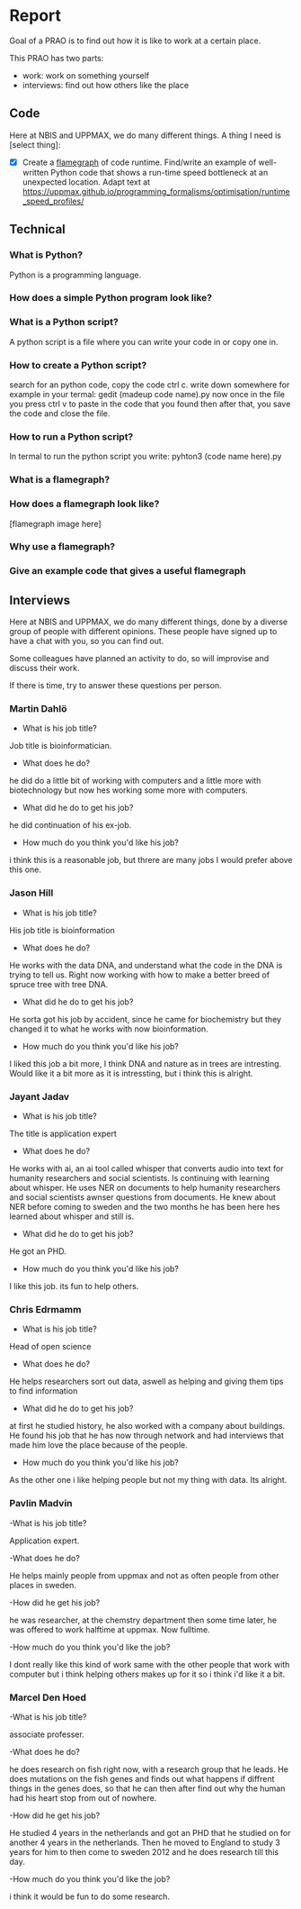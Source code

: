 # Report

Goal of a PRAO is to find out how it is like to work at a certain place.

This PRAO has two parts:

- work: work on something yourself
- interviews: find out how others like the place

## Code

Here at NBIS and UPPMAX, we do many different things.
A thing I need is [select thing]:

- [X] Create a [flamegraph](images/example_flamegraph.png)
  of code runtime.
  Find/write an example of well-written Python code
  that shows a run-time speed bottleneck
  at an unexpected location.
  Adapt text at <https://uppmax.github.io/programming_formalisms/optimisation/runtime_speed_profiles/>

## Technical

### What is Python?

Python is a programming language.

### How does a simple Python program look like?

### What is a Python script?

A python script is a file where you can write your code in or copy one in.
### How to create a Python script?

search for an python code, copy the code ctrl c. write down somewhere for example in your termal: gedit (madeup code name).py
now once in the file you press ctrl v to paste in the code that you found then after that, you save the code and close the file.
### How to run a Python script?

 In termal to run the python script you write: pyhton3 (code name here).py

### What is a flamegraph?


### How does a flamegraph look like?

[flamegraph image here]

### Why use a flamegraph?

### Give an example code that gives a useful flamegraph


## Interviews

Here at NBIS and UPPMAX, we do many different things,
done by a diverse group of people with different opinions.
These people have signed up to have a chat with you,
so you can find out.

Some colleagues have planned an activity to do,
so will improvise and discuss their work.

If there is time, try to answer these questions per person.

### Martin Dahlö

- What is his job title?

Job title is bioinformatician.

- What does he do?

he did do a little bit of working with computers and a little more with biotechnology but now hes working some more with computers.

- What did he do to get his job?

he did continuation of his ex-job.

- How much do you think you'd like his job?

i think this is a reasonable job, but threre are many jobs I would prefer above this one.


### Jason Hill

- What is his job title?

His job title is bioinformation

- What does he do?

He works with the data DNA, and understand what the code in the DNA is trying to tell us. Right now working with how to make a better breed of spruce tree with tree DNA.

- What did he do to get his job?

He sorta got his job by accident, since he came for biochemistry but they changed it to what he works with now bioinformation.

- How much do you think you'd like his job?

I liked this job a bit more, I think DNA and nature as in trees are intresting. Would like it a bit more as it is intressting, but i think this is alright.

### Jayant Jadav

- What is his job title?

The title is application expert

- What does he do?

He works with ai, an ai tool called whisper that converts audio into text for humanity researchers and social scientists. Is continuing with learning about whisper. He uses NER on documents to help humanity researchers and social scientists awnser questions from documents. He knew about NER before coming to sweden and the two months he has been here hes learned about whisper and still is.

- What did he do to get his job?

He got an PHD.

- How much do you think you'd like his job?

I like this job. its fun to help others.

### Chris Edrmamm
- What is his job title?

Head of open science

- What does he do?

He helps researchers sort out data, aswell as helping and giving them tips to find information

- What did he do to get his job?

at first he studied history, he also worked with a company about buildings. He found his job that he has now through network and had interviews that made him love the place because of the people.

- How much do you think you'd like his job?

As the other one i like helping people but not my thing with data. Its alright.

### Pavlin Madvin

-What is his job title? 

Application expert.

-What does he do? 

He helps mainly people from uppmax and not as often people from other places in sweden.

-How did he get his job?

he was researcher, at the chemstry department then some time later, he was offered to work halftime at uppmax. Now fulltime.

-How much do you think you'd like the job?

I dont really like this kind of work same with the other people that work with computer but i think helping others makes up for it so i think i'd like it a bit.

### Marcel Den Hoed

-What is his job title?

associate professer.

-What does he do?

he does research on fish right now, with a research group that he leads. He does mutations on the fish genes and finds out what happens if diffrent things in the genes does, so that he can then after find out why the human had his heart stop from out of nowhere.

-How did he get his job?

He studied 4 years in the netherlands and got an PHD that he studied on for another 4 years in the netherlands. Then he moved to England to study 3 years for him to then come to sweden 2012 and he does research till this day.

-How much do you think you'd like the job?

i think it would be fun to do some research.
